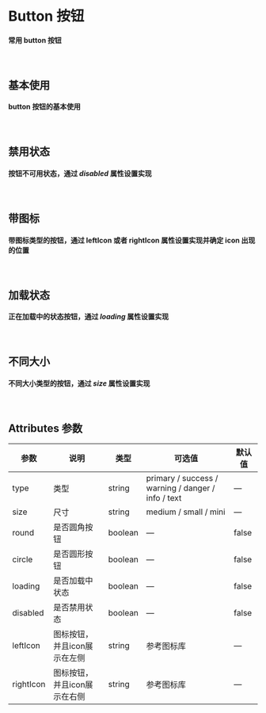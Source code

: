 <script setup>
import demo1 from './demo1.vue';
import demo2 from './demo2.vue';
import demo3 from './demo3.vue';
import demo4 from './demo4.vue';
import demo5 from './demo5.vue';
import preview from '@/components/preview.vue'
</script>

# Button 按钮

#### 常用 button 按钮

<br/>

## 基本使用

#### button 按钮的基本使用

<br/>
<div class="source">
  <demo1/>
</div>
<preview comName="/components/button" demoName="demo1"/>


## 禁用状态

#### 按钮不可用状态，通过 _disabled_ 属性设置实现

<br/>
<div class="source">
  <demo2/>
</div>
<preview comName="/components/button" demoName="demo2"/>


## 带图标

#### 带图标类型的按钮，通过 leftIcon 或者 rightIcon 属性设置实现并确定 icon 出现的位置
<br/>
<div class="source">
  <demo3/>
</div>
<preview comName="/components/button" demoName="demo3"/>


## 加载状态

#### 正在加载中的状态按钮，通过 _loading_ 属性设置实现
<br/>
<div class="source">
  <demo4/>
</div>
<preview comName="/components/button" demoName="demo4"/>


## 不同大小

#### 不同大小类型的按钮，通过 _size_ 属性设置实现
<br/>
<div class="source">
  <demo5/>
</div>
<preview comName="/components/button" demoName="demo5"/>

## Attributes 参数
| 参数      | 说明    | 类型      | 可选值       | 默认值   |
|---------- |-------- |---------- |-------------  |-------- |
| type     | 类型   | string    |   primary / success / warning / danger / info / text |     —    |
| size     | 尺寸   | string  |   medium / small / mini            |    —     |
| round     | 是否圆角按钮   | boolean    | — | false   |
| circle     | 是否圆形按钮   | boolean    | — | false   |
| loading     | 是否加载中状态   | boolean    | — | false   |
| disabled  | 是否禁用状态    | boolean   | —   | false   |
| leftIcon  | 图标按钮，并且icon展示在左侧 | string   | 参考图标库 |  —  |
| rightIcon  | 图标按钮，并且icon展示在右侧 | string   |  参考图标库  |  —  |

<br/>